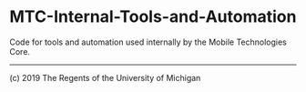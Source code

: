 # MTC-Internal-Tools-and-Automation
Code for tools and automation used internally by the Mobile Technologies Core.

----
(c) 2019 The Regents of the University of Michigan
